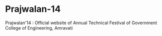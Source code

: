# Prajwalan-14
Prajwalan'14 : Official website of Annual Technical Festival of Government College of Engineering, Amravati

